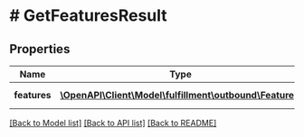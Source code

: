 # # GetFeaturesResult

## Properties

Name | Type | Description | Notes
------------ | ------------- | ------------- | -------------
**features** | [**\OpenAPI\Client\Model\fulfillment\outbound\Feature[]**](Feature.md) | An array of features. |

[[Back to Model list]](../../README.md#models) [[Back to API list]](../../README.md#endpoints) [[Back to README]](../../README.md)
